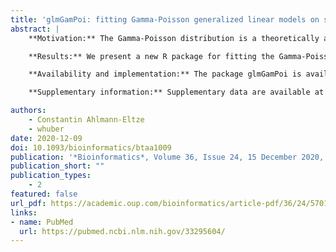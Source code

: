 ```yaml
---
title: 'glmGamPoi: fitting Gamma-Poisson generalized linear models on single cell count data'
abstract: |
    **Motivation:** The Gamma-Poisson distribution is a theoretically and empirically motivated model for the sampling variability of single cell RNA-sequencing counts and an essential building block for analysis approaches including differential expression analysis, principal component analysis and factor analysis. Existing implementations for inferring its parameters from data often struggle with the size of single cell datasets, which can comprise millions of cells; at the same time, they do not take full advantage of the fact that zero and other small numbers are frequent in the data. These limitations have hampered uptake of the model, leaving room for statistically inferior approaches such as logarithm(-like) transformation.

    **Results:** We present a new R package for fitting the Gamma-Poisson distribution to data with the characteristics of modern single cell datasets more quickly and more accurately than existing methods. The software can work with data on disk without having to load them into RAM simultaneously.

    **Availability and implementation:** The package glmGamPoi is available from Bioconductor for Windows, macOS and Linux, and source code is available on github.com/const-ae/glmGamPoi under a GPL-3 license. The scripts to reproduce the results of this paper are available on github.com/const-ae/glmGamPoi-Paper.

    **Supplementary information:** Supplementary data are available at Bioinformatics online.

authors:
    - Constantin Ahlmann-Eltze
    - whuber
date: 2020-12-09
doi: 10.1093/bioinformatics/btaa1009
publication: '*Bioinformatics*, Volume 36, Issue 24, 15 December 2020, Pages 5701–5702'
publication_short: ""
publication_types:
    - 2
featured: false
url_pdf: https://academic.oup.com/bioinformatics/article-pdf/36/24/5701/36899440/btaa1009.pdf
links:
- name: PubMed
  url: https://pubmed.ncbi.nlm.nih.gov/33295604/
---
```


